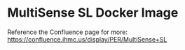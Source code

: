 # MultiSense SL Docker Image



Reference the Confluence page for more:
https://confluence.ihmc.us/display/PER/MultiSense+SL